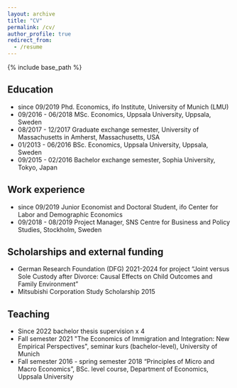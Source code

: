 ```yaml
---
layout: archive
title: "CV"
permalink: /cv/
author_profile: true
redirect_from:
  - /resume
---
```


{% include base_path %}

## Education
* since 09/2019 Phd. Economics, ifo Institute, University of Munich (LMU)
* 09/2016 - 06/2018 MSc. Economics, Uppsala University, Uppsala, Sweden
* 08/2017 - 12/2017 Graduate exchange semester, University of Massachusetts in Amherst, Massachusetts, USA
* 01/2013 - 06/2016 BSc. Economics, Uppsala University, Uppsala, Sweden
* 09/2015 - 02/2016 Bachelor exchange semester, Sophia University, Tokyo, Japan

## Work experience
* since 09/2019 Junior Economist and Doctoral Student, ifo Center for Labor and Demographic Economics
* 09/2018 - 08/2019 Project Manager, SNS Centre for Business and Policy Studies, Stockholm, Sweden

## Scholarships and external funding
* German Research Foundation (DFG) 2021-2024 for project “Joint versus Sole Custody after Divorce: Causal Effects on Child Outcomes and Family Environment”
* Mitsubishi Corporation Study Scholarship 2015


## Teaching
* Since 2022 bachelor thesis supervision x 4
* Fall semester 2021 "The Economics of Immigration and Integration: New Empirical Perspectives", seminar kurs (bachelor-level), University of Munich
* Fall semester 2016 - spring semester 2018 “Principles of Micro and Macro Economics”, BSc. level course, Department of Economics, Uppsala University


